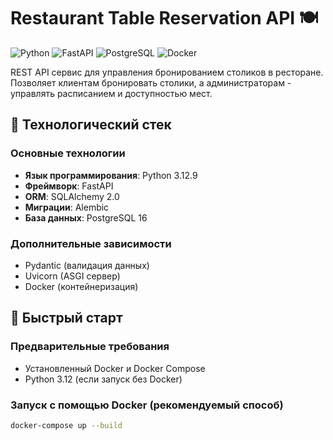 # Restaurant Table Reservation API 🍽️

![Python](https://img.shields.io/badge/python-3.12.9-blue)
![FastAPI](https://img.shields.io/badge/FastAPI-0.109.1-green)
![PostgreSQL](https://img.shields.io/badge/PostgreSQL-16.2-blue)
![Docker](https://img.shields.io/badge/Docker-24.0.5-blue)

REST API сервис для управления бронированием столиков в ресторане. Позволяет клиентам бронировать столики, а администраторам - управлять расписанием и доступностью мест.

## 🔧 Технологический стек

### Основные технологии
- **Язык программирования**: Python 3.12.9
- **Фреймворк**: FastAPI
- **ORM**: SQLAlchemy 2.0
- **Миграции**: Alembic
- **База данных**: PostgreSQL 16

### Дополнительные зависимости
- Pydantic (валидация данных)
- Uvicorn (ASGI сервер)
- Docker (контейнеризация)

## 🚀 Быстрый старт

### Предварительные требования
- Установленный Docker и Docker Compose
- Python 3.12 (если запуск без Docker)

### Запуск с помощью Docker (рекомендуемый способ)
```bash
docker-compose up --build